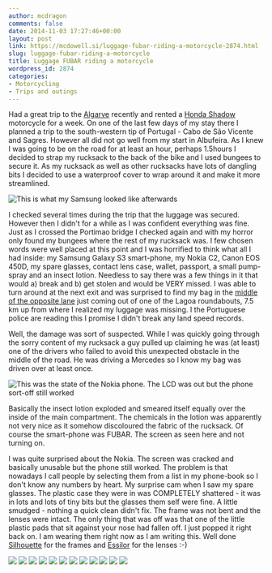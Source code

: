 ```yaml
---
author: mcdragon
comments: false
date: 2014-11-03 17:27:46+00:00
layout: post
link: https://mcdowell.si/luggage-fubar-riding-a-motorcycle-2874.html
slug: luggage-fubar-riding-a-motorcycle
title: Luggage FUBAR riding a motorcycle
wordpress_id: 2874
categories:
- Motorcycling
- Trips and outings
---
```


Had a great trip to the [Algarve](http://en.wikipedia.org/wiki/Algarve) recently and rented a [Honda Shadow](http://en.wikipedia.org/wiki/Honda_Shadow) motorcycle for a week. On one of the last few days of my stay there I planned a trip to the south-western tip of Portugal - Cabo de São Vicente and Sagres. However all did not go well from my start in Albufeira. As I knew I was going to be on the road for at least an hour, perhaps 1.5hours I decided to strap my rucksack to the back of the bike and I used bungees to secure it. As my rucksack as well as other rucksacks have lots of dangling bits I decided to use a waterproof cover to wrap around it and make it more streamlined.

![This is what my Samsung looked like afterwards](https://img.mcdowell.si/2014/11/broken_sgs3-1-e1479767158947.jpg "This is what my Samsung looked like afterwards")

I checked several times during the trip that the luggage was secured. However then I didn't for a while as I was confident everything was fine. Just as I crossed the Portimao bridge I checked again and with my horror only found my bungees where the rest of my rucksack was. I few chosen words were well placed at this point and I was horrified to think what all I had inside: my Samsung Galaxy S3 smart-phone, my Nokia C2, Canon EOS 450D, my spare glasses, contact lens case, wallet, passport, a small pump-spray and an insect lotion. Needless to say there was a few things in it that would a) break and b) get stolen and would be VERY missed. I was able to turn around at the next exit and was surprised to find my bag in the [middle of the opposite lane](https://www.google.co.uk/maps/@37.1352461,-8.4598162,3a,75y,292.86h,74.2t/data=!3m4!1e1!3m2!1sbw9Tm0V4YwyNird2-99gbw!2e0) just coming out of one of the Lagoa roundabouts, 7.5 km up from where I realized my luggage was missing. I the Portuguese police are reading this I promise I didn't break any land speed records.

Well, the damage was sort of suspected. While I was quickly going through the sorry content of my rucksack a guy pulled up claiming he was (at least) one of the drivers who failed to avoid this unexpected obstacle in the middle of the road. He was driving a Mercedes so I know my bag was driven over at least once.

![This was the state of the Nokia phone. The LCD was out but the phone sort-off still worked](https://img.mcdowell.si/2014/11/broken_nokia-1.jpg "This was the state of the Nokia phone. The LCD was out but the phone sort-off still worked")

Basically the insect lotion exploded and smeared itself equally over the inside of the main compartment. The chemicals in the lotion was apparently not very nice as it somehow discoloured the fabric of the rucksack. Of course the smart-phone was FUBAR. The screen as seen here and not turning on.

I was quite surprised about the Nokia. The screen was cracked and basically unusable but the phone still worked. The problem is that nowadays I call people by selecting them from a list in my phone-book so I don't know any numbers by heart. My surprise cam when I saw my spare glasses. The plastic case they were in was COMPLETELY shattered - it was in lots and lots of tiny bits but the glasses them self were fine. A little smudged - nothing a quick clean didn't fix. The frame was not bent and the lenses were intact. The only thing that was off was that one of the little plastic pads that sit against your nose had fallen off. I just popped it right back on. I am wearing them right now as I am writing this. Well done [Silhouette](http://www.silhouette.com/) for the frames and [Essilor](http://www.essilor.co.uk/) for the lenses :-)

![](https://img.mcdowell.si/2014/11/2014-09-24-11.02.16-1.jpg)
![](https://img.mcdowell.si/2014/11/2014-09-27-11.08.54-1.jpg)
![](https://img.mcdowell.si/2014/11/2014-09-27-10.35.22-1.jpg)
![](https://img.mcdowell.si/2014/11/2014-09-26-12.43.49-1.jpg)
![](https://img.mcdowell.si/2014/11/2014-09-26-12.09.41-1.jpg)
![](https://img.mcdowell.si/2014/11/2014-09-26-12.09.26-1.jpg)
![](https://img.mcdowell.si/2014/11/2014-09-26-12.03.07-1.jpg)
![](https://img.mcdowell.si/2014/11/2014-09-26-12.02.06-1.jpg)
![](https://img.mcdowell.si/2014/11/2014-09-26-12.01.48-1.jpg)
![](https://img.mcdowell.si/2014/11/2014-09-24-15.34.09-1.jpg)
![](https://img.mcdowell.si/2014/11/2014-09-24-12.03.43-1.jpg)
![](https://img.mcdowell.si/2014/11/2014-09-24-11.02.16-1.jpg)
